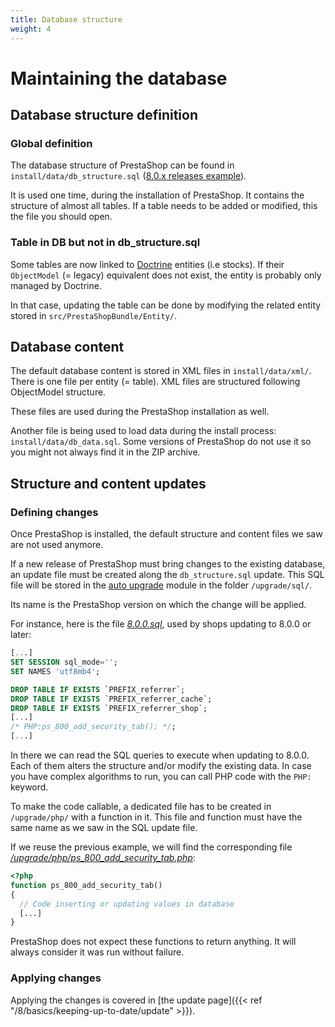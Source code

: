 ```yaml
---
title: Database structure
weight: 4
---
```


# Maintaining the database

## Database structure definition

### Global definition

The database structure of PrestaShop can be found in `install/data/db_structure.sql` ([8.0.x releases example](https://github.com/PrestaShop/PrestaShop/blob/8.0.x/install-dev/data/db_structure.sql)).

It is used one time, during the installation of PrestaShop.
It contains the structure of almost all tables. If a table needs to be added or
modified, this the file you should open.

### Table in DB but not in db_structure.sql

Some tables are now linked to [Doctrine](https://www.doctrine-project.org/) entities
(i.e stocks). If their `ObjectModel` (= legacy) equivalent does not exist,
the entity is probably only managed by Doctrine.

In that case, updating the table can be done by modifying the related entity
stored in `src/PrestaShopBundle/Entity/`.

## Database content

The default database content is stored in XML files in `install/data/xml/`.
There is one file per entity (= table). XML files are structured following ObjectModel structure.

These files are used during the PrestaShop installation as well.

Another file is being used to load data during the install process: `install/data/db_data.sql`. Some versions of PrestaShop do not use it so you might not always find it in the ZIP archive.

## Structure and content updates

### Defining changes

Once PrestaShop is installed, the default structure and content files we saw are not used anymore.

If a new release of PrestaShop must bring changes to the existing database, an update file must be created along the `db_structure.sql` update.
This SQL file will be stored in the [auto upgrade](https://github.com/PrestaShop/autoupgrade/tree/dev/upgrade/sql) module in the folder `/upgrade/sql/`.

Its name is the PrestaShop version on which the change will be applied.

For instance, here is the file *[8.0.0.sql](https://github.com/PrestaShop/autoupgrade/blob/dev/upgrade/sql/8.0.0.sql)*,
used by shops updating to 8.0.0 or later:

```sql
[...]
SET SESSION sql_mode='';
SET NAMES 'utf8mb4';

DROP TABLE IF EXISTS `PREFIX_referrer`;
DROP TABLE IF EXISTS `PREFIX_referrer_cache`;
DROP TABLE IF EXISTS `PREFIX_referrer_shop`;
[...]
/* PHP:ps_800_add_security_tab(); */;
[...]
```

In there we can read the SQL queries to execute when updating to 8.0.0.
Each of them alters the structure and/or modify the existing data.
In case you have complex algorithms to run, you can call PHP code with the
`PHP:` keyword.

To make the code callable, a dedicated file has to be created in
`/upgrade/php/` with a function in it. This file and function must have
the same name as we saw in the SQL update file.

If we reuse the previous example, we will find the corresponding file *[/upgrade/php/ps_800_add_security_tab.php](https://github.com/PrestaShop/autoupgrade/blob/dev/upgrade/php/ps_800_add_security_tab.php)*:

```php
<?php
function ps_800_add_security_tab()
{
  // Code inserting or updating values in database
  [...]
}
```

PrestaShop does not expect these functions to return anything. It will always
consider it was run without failure.

### Applying changes

Applying the changes is covered in [the update page]({{< ref "/8/basics/keeping-up-to-date/update" >}}).
